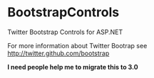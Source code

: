 BootstrapControls
=================

Twitter Bootstrap Controls for ASP.NET

For more information about Twitter Bootrap see http://twitter.github.com/bootstrap

**I need people help me to migrate this to 3.0**
